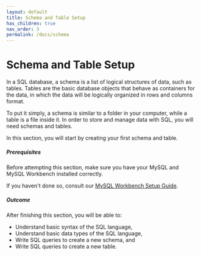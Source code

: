 ```yaml
---
layout: default
title: Schema and Table Setup
has_children: true
nav_order: 3
permalink: /docs/schema
---
```


# Schema and Table Setup

In a SQL database, a schema is a list of logical structures of data, such as tables. Tables are the basic database objects that behave as containers for the data, in which the data will be logically organized in rows and columns format.

To put it simply, a schema is similar to a folder in your computer, while a table is a file inside it. In order to store and manage data with SQL, you will need schemas and tables.

In this section, you will start by creating your first schema and table.

##### Prerequisites

Before attempting this section, make sure you have your MySQL and MySQL Workbench installed correctly.

If you haven't done so, consult our [MySQL Workbench Setup Guide](docs/setup).

##### Outcome

After finishing this section, you will be able to:

- Understand basic syntax of the SQL language,
- Understand basic data types of the SQL language,
- Write SQL queries to create a new schema, and
- Write SQL queries to create a new table.
